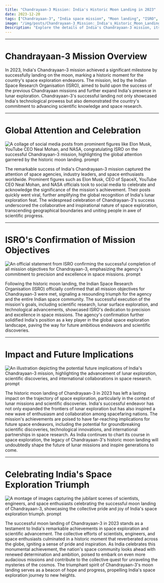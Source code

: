 ```yaml
---
title: "Chandrayaan-3 Mission: India's Historic Moon Landing in 2023"
date: 2023-12-20
tags: ["Chandrayaan-3", "India space mission", "Moon landing", "ISRO", "Space exploration"]
image: "/img/posts/Chandrayaan-3_Mission:_India's_Historic_Moon_Landing_in_2023/0.png"
Description: "Explore the details of India's Chandrayaan-3 mission, its historic moon landing, and the global celebration of this remarkable achievement in space exploration."
---
```



---
# Chandrayaan-3 Mission Overview

In 2023, India's Chandrayaan-3 mission achieved a significant milestone by successfully landing on the moon, marking a historic moment for the country's space exploration endeavors. The mission, led by the Indian Space Research Organisation (ISRO), aimed to build upon the success of the previous Chandrayaan missions and further expand India's presence in lunar exploration. Chandrayaan-3's successful landing not only showcased India's technological prowess but also demonstrated the country's commitment to advancing scientific knowledge and space research.



---
# Global Attention and Celebration

![A collage of social media posts from prominent figures like Elon Musk, YouTube CEO Neal Mohan, and NASA, congratulating ISRO on the successful Chandrayaan-3 mission, highlighting the global attention garnered by the historic moon landing. prompt](/img/posts/Chandrayaan-3_Mission:_India's_Historic_Moon_Landing_in_2023/2.png "A collage of social media posts from prominent figures like Elon Musk, YouTube CEO Neal Mohan, and NASA, congratulating ISRO on the successful Chandrayaan-3 mission, highlighting the global attention garnered by the historic moon landing.")

The remarkable success of India's Chandrayaan-3 mission captured the attention of space agencies, industry leaders, and space enthusiasts worldwide. Prominent figures such as Elon Musk, CEO of SpaceX, YouTube CEO Neal Mohan, and NASA officials took to social media to celebrate and acknowledge the significance of the mission's achievement. Their posts quickly went viral, further amplifying the global recognition of India's lunar exploration feat. The widespread celebration of Chandrayaan-3's success underscored the collaborative and inspirational nature of space exploration, transcending geographical boundaries and uniting people in awe of scientific progress.



---
# ISRO's Confirmation of Mission Objectives

![An official statement from ISRO confirming the successful completion of all mission objectives for Chandrayaan-3, emphasizing the agency's commitment to precision and excellence in space missions. prompt](/img/posts/Chandrayaan-3_Mission:_India's_Historic_Moon_Landing_in_2023/3.png "An official statement from ISRO confirming the successful completion of all mission objectives for Chandrayaan-3, emphasizing the agency's commitment to precision and excellence in space missions.")

Following the historic moon landing, the Indian Space Research Organisation (ISRO) officially confirmed that all mission objectives for Chandrayaan-3 were met, signaling a resounding triumph for the agency and the entire Indian space community. The successful execution of the mission's goals, including scientific research, lunar surface exploration, and technological advancements, showcased ISRO's dedication to precision and excellence in space missions. The agency's confirmation further solidified India's position as a key player in the global space exploration landscape, paving the way for future ambitious endeavors and scientific discoveries.



---
# Impact and Future Implications

![An illustration depicting the potential future implications of India's Chandrayaan-3 mission, highlighting the advancement of lunar exploration, scientific discoveries, and international collaborations in space research. prompt](/img/posts/Chandrayaan-3_Mission:_India's_Historic_Moon_Landing_in_2023/4.png "An illustration depicting the potential future implications of India's Chandrayaan-3 mission, highlighting the advancement of lunar exploration, scientific discoveries, and international collaborations in space research.")

The historic moon landing of Chandrayaan-3 in 2023 has left a lasting impact on the trajectory of space exploration, particularly in the context of lunar missions and scientific discoveries. India's successful endeavor has not only expanded the frontiers of lunar exploration but has also inspired a new wave of enthusiasm and collaboration among spacefaring nations. The mission's achievements are poised to have far-reaching implications for future space endeavors, including the potential for groundbreaking scientific discoveries, technological innovations, and international partnerships in space research. As India continues to chart its course in space exploration, the legacy of Chandrayaan-3's historic moon landing will undoubtedly shape the future of lunar missions and inspire generations to come.



---
# Celebrating India's Space Exploration Triumph

![A montage of images capturing the jubilant scenes of scientists, engineers, and space enthusiasts celebrating the successful moon landing of Chandrayaan-3, showcasing the collective pride and joy of India's space exploration triumph. prompt](/img/posts/Chandrayaan-3_Mission:_India's_Historic_Moon_Landing_in_2023/5.png "A montage of images capturing the jubilant scenes of scientists, engineers, and space enthusiasts celebrating the successful moon landing of Chandrayaan-3, showcasing the collective pride and joy of India's space exploration triumph.")

The successful moon landing of Chandrayaan-3 in 2023 stands as a testament to India's remarkable achievements in space exploration and scientific advancement. The collective efforts of scientists, engineers, and space enthusiasts culminated in a historic moment that reverberated across the globe, igniting a sense of pride and inspiration. As India celebrates this monumental achievement, the nation's space community looks ahead with renewed determination and ambition, poised to embark on even more audacious missions and contribute to the collective quest for unraveling the mysteries of the cosmos. The triumphant spirit of Chandrayaan-3's moon landing serves as a beacon of hope and progress, propelling India's space exploration journey to new heights.
